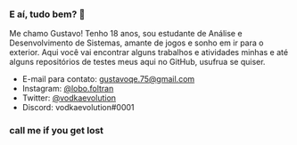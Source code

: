 ### E aí, tudo bem? 👋

Me chamo Gustavo! Tenho 18 anos, sou estudante de Análise e Desenvolvimento de Sistemas, amante de jogos e sonho em ir para o exterior. Aqui você vai encontrar alguns trabalhos e atividades minhas e até alguns repositórios de testes meus aqui no GitHub, usufrua se quiser.

- E-mail para contato: gustavoqe.75@gmail.com
- Instagram: [@lobo.foltran](https://instagram.com/lobo.foltran)
- Twitter: [@vodkaevolution](https://twitter.com/vodkaevolution)
- Discord: vodkaevolution#0001

### call me if you get lost

